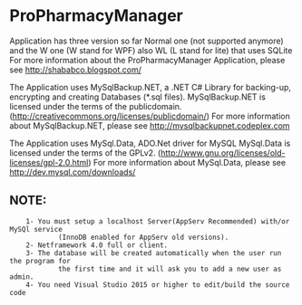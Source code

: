 # ProPharmacyManager
Application has three version so far Normal one (not
supported anymore) and the W one (W stand for WPF) also WL (L stand for lite) that uses SQLite
For more information about the ProPharmacyManager Application, please see 
http://shababco.blogspot.com/ 

The Application uses MySqlBackup.NET, a .NET C#
Library for backing-up, encrypting and creating Databases (*.sql files).
MySqlBackup.NET is licensed under the terms of the publicdomain. (http://creativecommons.org/licenses/publicdomain/)
For more information about MySqlBackup.NET,
please see http://mysqlbackupnet.codeplex.com

The Application uses MySql.Data, ADO.Net driver for MySQL
MySql.Data is licensed under the terms of the GPLv2. (http://www.gnu.org/licenses/old-licenses/gpl-2.0.html)
For more information about MySql.Data,
please see http://dev.mysql.com/downloads/

## NOTE:
		1- You must setup a localhost Server(AppServ Recommended) with/or MySQl service
        		(InnoDB enabled for AppServ old versions).
		2- Netframework 4.0 full or client.
		3- The database will be created automatically when the user run the program for
        		the first time and it will ask you to add a new user as admin.
		4- You need Visual Studio 2015 or higher to edit/build the source code
